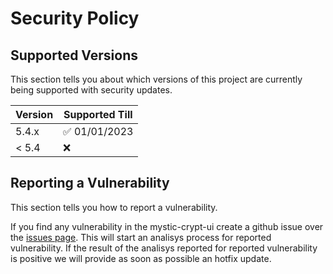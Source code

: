 # Security Policy

## Supported Versions

This section tells you about which versions of this project are
currently being supported with security updates.

| Version | Supported Till         |
| ------- | ------------------ |
| 5.4.x   | :white_check_mark: 01/01/2023 |
| < 5.4   | :x:                |

## Reporting a Vulnerability

This section tells you how to report a vulnerability.

If you find any vulnerability in the mystic-crypt-ui create a github issue over the [issues page](https://github.com/astrapi69/mystic-crypt-ui/issues). This will start an analisys process for reported vulnerability. 
If the result of the analisys reported for reported vulnerability is positive we will provide as soon as possible an hotfix update.
